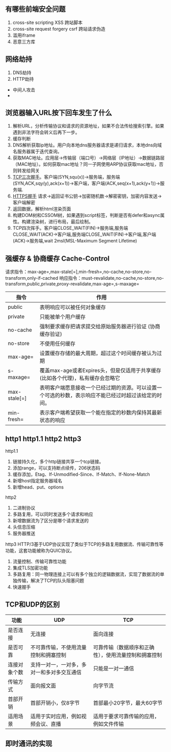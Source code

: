 ## 有哪些前端安全问题
1. cross-site scripting XSS 跨站脚本
2. cross-site request forgery csrf 跨站请求伪造
3. 滥用iframe
4. 恶意三方库

## 网络劫持
1. DNS劫持
2. HTTP劫持

- 中间人攻击
- 

## 浏览器输入URL按下回车发生了什么
1. 解析URL，分析传输协议和请求的资源地址，如果不合法传给搜索引擎。如果遇到非法字符会转义后再下一步。
2. 缓存判断
3. DNS解析获取ip地址。用户向本地dns服务器请求是递归请求，本地dns向域名服务器属于迭代查询。
4. 获取MAC地址。应用层->传输层（端口号）->网络层（IP地址）->数据链路层（MAC地址）。如何获取mac地址？同一子网使用ARP协议获取mac地址，否则转发给网关
5. [TCP三次握手](https://segmentfault.com/a/1190000039165592)。客户端(SYN,squ(x))->服务端，服务端(SYN,ACK,sqy(y),ack(x+1))->客户端，客户端(ACK,seq(x+1),ack(y+1))->服务端.
6. [HTTPS握手](https://www.jianshu.com/p/e30a8c4fa329) 请求->返回证书公钥->加密随机数->解密密钥，加密内容发送->客户端解密
7. 返回数据，解析html渲染页面
8. 构建DOM树和CSSOM树，如果遇到script标签，判断是否有defer和async属性。构建渲染树，进行布局，最后绘制。
9. TCP四次挥手。客户端CLOSE_WAIT(FIN)->服务端,服务端CLOSE_WAIT(ACK)->客户端,服务端CLOSE_WAIT(FIN)->客户端,客户端(ACK)->服务端,wait 2msl(MSL-Maximum Segment Lifetime)

## 强缓存 & 协商缓存 Cache-Control
请求指令：max-age=<seconds>,max-stale[=<seconds>],min-fresh=<seconds>,no-cache,no-store,no-transform,only-if-cached
响应指令：must-revalidate,no-cache,no-store,no-transform,public,private,proxy-revalidate,max-age=<seconds>,s-maxage=<seconds>


|  指令  |  作用  |
| ---- | ---- |
| public | 表明响应可以被任何对象缓存 
|private|只能被单个用户缓存
|no-cache|强制要求缓存把请求提交给原始服务器进行验证 (协商缓存验证)
|no-store|不使用任何缓存
|max-age=<seconds>|设置缓存存储的最大周期，超过这个时间缓存被认为过期
|s-maxage=<seconds>|覆盖max-age或者Expires头，但是仅适用于共享缓存 (比如各个代理)，私有缓存会忽略它
|max-stale[=<seconds>]|表明客户端愿意接收一个已经过期的资源。可以设置一个可选的秒数，表示响应不能已经过时超过该给定的时间。
|min-fresh=<seconds>|表示客户端希望获取一个能在指定的秒数内保持其最新状态的响应


## http1 http1.1 http2 http3

http1.1
1. 链接持久化，多个http链接共享一个tcp链接。
2. 添加range，可以支持断点续传，206状态码
3. 缓存添加，Etag、If-Unmodified-Since、If-Match、If-None-Match
4. 新增host指定服务器域名
5. 新增head、put、options

http2
1. 二进制协议
2. 多路复用，可以同时发送多个请求和响应
3. 新增数据流为了区分是哪个请求发送的
4. 头信息压缩
5. 服务器推送

http3
HTTP/3基于UDP协议实现了类似于TCP的多路复用数据流、传输可靠性等功能，这套功能被称为QUIC协议。
1. 流量控制、传输可靠性功能
2. 集成TLS加密功能
3. 多路复用：同一物理连接上可以有多个独立的逻辑数据流，实现了数据流的单独传输，解决了TCP的队头阻塞问题
4. 快速握手

## TCP和UDP的区别


功能|UDP|TCP
--|--|--
是否连接|无连接|面向连接
是否可靠|不可靠传输，不使用流量控制和拥塞控制|可靠传输（数据顺序和正确性），使用流量控制和拥塞控制
连接对象个数|支持一对一，一对多，多对一和多对多交互通信|只能是一对一通信
传输方式|面向报文面|向字节流
首部开销|首部开销小，仅8字节|首部最小20字节，最大60字节
适用场景|适用于实时应用，例如视频会议、直播|适用于要求可靠传输的应用，例如文件传输


## 即时通讯的实现






